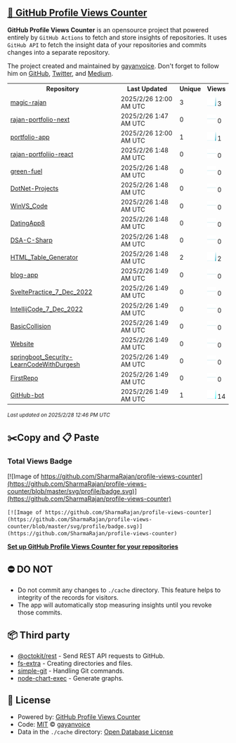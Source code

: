 ## [🚀 GitHub Profile Views Counter](https://github.com/gayanvoice/github-profile-views-counter)
**GitHub Profile Views Counter** is an opensource project that powered entirely by  `GitHub Actions` to fetch and store insights of repositories.
It uses `GitHub API` to fetch the insight data of your repositories and commits changes into a separate repository.

The project created and maintained by [gayanvoice](https://github.com/gayanvoice). Don't forget to follow him on [GitHub](https://github.com/gayanvoice), [Twitter](https://twitter.com/gayanvoice), and [Medium](https://gayanvoice.medium.com/).

<table>
	<tr>
		<th>
			Repository
		</th>
		<th>
			Last Updated
		</th>
		<th>
			Unique
		</th>
		<th>
			Views
		</th>
	</tr>
	<tr>
		<td>
			<a href="https://github.com/SharmaRajan/profile-views-counter/tree/master/readme/871952122/year.md">
				magic-rajan
			</a>
		</td>
		<td>
			2025/2/26 12:00 AM UTC
		</td>
		<td>
			3
		</td>
		<td>
			<img alt="Response time graph" src="https://github.com/SharmaRajan/profile-views-counter/raw/master/graph/871952122/small/year.png" height="20"> 3
		</td>
	</tr>
	<tr>
		<td>
			<a href="https://github.com/SharmaRajan/profile-views-counter/tree/master/readme/871822582/year.md">
				rajan-portfolio-next
			</a>
		</td>
		<td>
			2025/2/26 1:47 AM UTC
		</td>
		<td>
			0
		</td>
		<td>
			<img alt="Response time graph" src="https://github.com/SharmaRajan/profile-views-counter/raw/master/graph/871822582/small/year.png" height="20"> 0
		</td>
	</tr>
	<tr>
		<td>
			<a href="https://github.com/SharmaRajan/profile-views-counter/tree/master/readme/866813614/year.md">
				portfolio-app
			</a>
		</td>
		<td>
			2025/2/26 12:00 AM UTC
		</td>
		<td>
			1
		</td>
		<td>
			<img alt="Response time graph" src="https://github.com/SharmaRajan/profile-views-counter/raw/master/graph/866813614/small/year.png" height="20"> 1
		</td>
	</tr>
	<tr>
		<td>
			<a href="https://github.com/SharmaRajan/profile-views-counter/tree/master/readme/865097031/year.md">
				rajan-portfoliio-react
			</a>
		</td>
		<td>
			2025/2/26 1:48 AM UTC
		</td>
		<td>
			0
		</td>
		<td>
			<img alt="Response time graph" src="https://github.com/SharmaRajan/profile-views-counter/raw/master/graph/865097031/small/year.png" height="20"> 0
		</td>
	</tr>
	<tr>
		<td>
			<a href="https://github.com/SharmaRajan/profile-views-counter/tree/master/readme/778385283/year.md">
				green-fuel
			</a>
		</td>
		<td>
			2025/2/26 1:48 AM UTC
		</td>
		<td>
			0
		</td>
		<td>
			<img alt="Response time graph" src="https://github.com/SharmaRajan/profile-views-counter/raw/master/graph/778385283/small/year.png" height="20"> 0
		</td>
	</tr>
	<tr>
		<td>
			<a href="https://github.com/SharmaRajan/profile-views-counter/tree/master/readme/779474337/year.md">
				DotNet-Projects
			</a>
		</td>
		<td>
			2025/2/26 1:48 AM UTC
		</td>
		<td>
			0
		</td>
		<td>
			<img alt="Response time graph" src="https://github.com/SharmaRajan/profile-views-counter/raw/master/graph/779474337/small/year.png" height="20"> 0
		</td>
	</tr>
	<tr>
		<td>
			<a href="https://github.com/SharmaRajan/profile-views-counter/tree/master/readme/786263328/year.md">
				WinVS_Code
			</a>
		</td>
		<td>
			2025/2/26 1:48 AM UTC
		</td>
		<td>
			0
		</td>
		<td>
			<img alt="Response time graph" src="https://github.com/SharmaRajan/profile-views-counter/raw/master/graph/786263328/small/year.png" height="20"> 0
		</td>
	</tr>
	<tr>
		<td>
			<a href="https://github.com/SharmaRajan/profile-views-counter/tree/master/readme/780667058/year.md">
				DatingApp8
			</a>
		</td>
		<td>
			2025/2/26 1:48 AM UTC
		</td>
		<td>
			0
		</td>
		<td>
			<img alt="Response time graph" src="https://github.com/SharmaRajan/profile-views-counter/raw/master/graph/780667058/small/year.png" height="20"> 0
		</td>
	</tr>
	<tr>
		<td>
			<a href="https://github.com/SharmaRajan/profile-views-counter/tree/master/readme/779497045/year.md">
				DSA-C-Sharp
			</a>
		</td>
		<td>
			2025/2/26 1:48 AM UTC
		</td>
		<td>
			0
		</td>
		<td>
			<img alt="Response time graph" src="https://github.com/SharmaRajan/profile-views-counter/raw/master/graph/779497045/small/year.png" height="20"> 0
		</td>
	</tr>
	<tr>
		<td>
			<a href="https://github.com/SharmaRajan/profile-views-counter/tree/master/readme/778969643/year.md">
				HTML_Table_Generator
			</a>
		</td>
		<td>
			2025/2/26 1:48 AM UTC
		</td>
		<td>
			2
		</td>
		<td>
			<img alt="Response time graph" src="https://github.com/SharmaRajan/profile-views-counter/raw/master/graph/778969643/small/year.png" height="20"> 2
		</td>
	</tr>
	<tr>
		<td>
			<a href="https://github.com/SharmaRajan/profile-views-counter/tree/master/readme/778360962/year.md">
				blog-app
			</a>
		</td>
		<td>
			2025/2/26 1:49 AM UTC
		</td>
		<td>
			0
		</td>
		<td>
			<img alt="Response time graph" src="https://github.com/SharmaRajan/profile-views-counter/raw/master/graph/778360962/small/year.png" height="20"> 0
		</td>
	</tr>
	<tr>
		<td>
			<a href="https://github.com/SharmaRajan/profile-views-counter/tree/master/readme/575378569/year.md">
				SveltePractice_7_Dec_2022
			</a>
		</td>
		<td>
			2025/2/26 1:49 AM UTC
		</td>
		<td>
			0
		</td>
		<td>
			<img alt="Response time graph" src="https://github.com/SharmaRajan/profile-views-counter/raw/master/graph/575378569/small/year.png" height="20"> 0
		</td>
	</tr>
	<tr>
		<td>
			<a href="https://github.com/SharmaRajan/profile-views-counter/tree/master/readme/575362710/year.md">
				IntellijCode_7_Dec_2022
			</a>
		</td>
		<td>
			2025/2/26 1:49 AM UTC
		</td>
		<td>
			0
		</td>
		<td>
			<img alt="Response time graph" src="https://github.com/SharmaRajan/profile-views-counter/raw/master/graph/575362710/small/year.png" height="20"> 0
		</td>
	</tr>
	<tr>
		<td>
			<a href="https://github.com/SharmaRajan/profile-views-counter/tree/master/readme/574610783/year.md">
				BasicCollision
			</a>
		</td>
		<td>
			2025/2/26 1:49 AM UTC
		</td>
		<td>
			0
		</td>
		<td>
			<img alt="Response time graph" src="https://github.com/SharmaRajan/profile-views-counter/raw/master/graph/574610783/small/year.png" height="20"> 0
		</td>
	</tr>
	<tr>
		<td>
			<a href="https://github.com/SharmaRajan/profile-views-counter/tree/master/readme/415340637/year.md">
				Website
			</a>
		</td>
		<td>
			2025/2/26 1:49 AM UTC
		</td>
		<td>
			0
		</td>
		<td>
			<img alt="Response time graph" src="https://github.com/SharmaRajan/profile-views-counter/raw/master/graph/415340637/small/year.png" height="20"> 0
		</td>
	</tr>
	<tr>
		<td>
			<a href="https://github.com/SharmaRajan/profile-views-counter/tree/master/readme/443017465/year.md">
				springboot_Security-LearnCodeWithDurgesh
			</a>
		</td>
		<td>
			2025/2/26 1:49 AM UTC
		</td>
		<td>
			0
		</td>
		<td>
			<img alt="Response time graph" src="https://github.com/SharmaRajan/profile-views-counter/raw/master/graph/443017465/small/year.png" height="20"> 0
		</td>
	</tr>
	<tr>
		<td>
			<a href="https://github.com/SharmaRajan/profile-views-counter/tree/master/readme/343410109/year.md">
				FirstRepo
			</a>
		</td>
		<td>
			2025/2/26 1:49 AM UTC
		</td>
		<td>
			0
		</td>
		<td>
			<img alt="Response time graph" src="https://github.com/SharmaRajan/profile-views-counter/raw/master/graph/343410109/small/year.png" height="20"> 0
		</td>
	</tr>
	<tr>
		<td>
			<a href="https://github.com/SharmaRajan/profile-views-counter/tree/master/readme/936353910/year.md">
				GitHub-bot
			</a>
		</td>
		<td>
			2025/2/26 1:49 AM UTC
		</td>
		<td>
			1
		</td>
		<td>
			<img alt="Response time graph" src="https://github.com/SharmaRajan/profile-views-counter/raw/master/graph/936353910/small/year.png" height="20"> 14
		</td>
	</tr>
</table>

<small><i>Last updated on 2025/2/28 12:46 PM UTC</i></small>

## ✂️Copy and 📋 Paste
### Total Views Badge
[![Image of https://github.com/SharmaRajan/profile-views-counter](https://github.com/SharmaRajan/profile-views-counter/blob/master/svg/profile/badge.svg)](https://github.com/SharmaRajan/profile-views-counter)

```readme
[![Image of https://github.com/SharmaRajan/profile-views-counter](https://github.com/SharmaRajan/profile-views-counter/blob/master/svg/profile/badge.svg)](https://github.com/SharmaRajan/profile-views-counter)
```
[**Set up GitHub Profile Views Counter for your repositories**](https://github.com/gayanvoice/github-profile-views-counter)
## ⛔ DO NOT
- Do not commit any changes to `./cache` directory. This feature helps to integrity of the records for visitors.
- The app will automatically stop measuring insights until you revoke those commits.
## 📦 Third party

- [@octokit/rest](https://www.npmjs.com/package/@octokit/rest) - Send REST API requests to GitHub.
- [fs-extra](https://www.npmjs.com/package/fs-extra) - Creating directories and files.
- [simple-git](https://www.npmjs.com/package/simple-git) - Handling Git commands.
- [node-chart-exec](https://www.npmjs.com/package/node-chart-exec) - Generate graphs.
## 📄 License
- Powered by: [GitHub Profile Views Counter](https://github.com/gayanvoice/github-profile-views-counter)
- Code: [MIT](./LICENSE) © [gayanvoice](https://github.com/gayanvoice)
- Data in the `./cache` directory: [Open Database License](https://opendatacommons.org/licenses/odbl/1-0/)